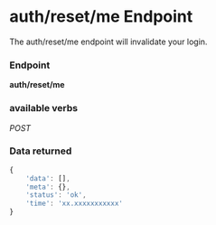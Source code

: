 # auth/reset/me Endpoint

The auth/reset/me endpoint will invalidate your login.

### Endpoint

**auth/reset/me**

### available verbs

_POST_

### Data returned

```js
{
    'data': [],
    'meta': {},
    'status': 'ok',
    'time': 'xx.xxxxxxxxxxx'
}
```